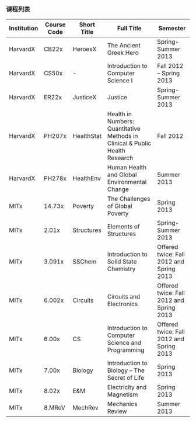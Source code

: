 ### 课程列表

| Institution | Course Code | Short Title | Full Title | Semester |
|-------------|-------------|-------------|------------|----------|
| HarvardX    | CB22x       | HeroesX     | The Ancient Greek Hero | Spring-Summer 2013 |
| HarvardX    | CS50x       | -           | Introduction to Computer Science I | Fall 2012 – Spring 2013 |
| HarvardX    | ER22x       | JusticeX    | Justice | Spring-Summer 2013 |
| HarvardX    | PH207x      | HealthStat  | Health in Numbers: Quantitative Methods in Clinical & Public Health Research | Fall 2012 |
| HarvardX    | PH278x      | HealthEnv   | Human Health and Global Environmental Change | Summer 2013 |
| MITx        | 14.73x      | Poverty     | The Challenges of Global Poverty | Spring 2013 |
| MITx        | 2.01x       | Structures  | Elements of Structures | Spring-Summer 2013 |
| MITx        | 3.091x      | SSChem      | Introduction to Solid State Chemistry | Offered twice: Fall 2012 and Spring 2013 |
| MITx        | 6.002x      | Circuits    | Circuits and Electronics | Offered twice: Fall 2012 and Spring 2013 |
| MITx        | 6.00x       | CS          | Introduction to Computer Science and Programming | Offered twice: Fall 2012 and Spring 2013 |
| MITx        | 7.00x       | Biology     | Introduction to Biology – The Secret of Life | Spring 2013 |
| MITx        | 8.02x       | E&M         | Electricity and Magnetism | Spring 2013 |
| MITx        | 8.MReV      | MechRev     | Mechanics Review | Summer 2013 |

